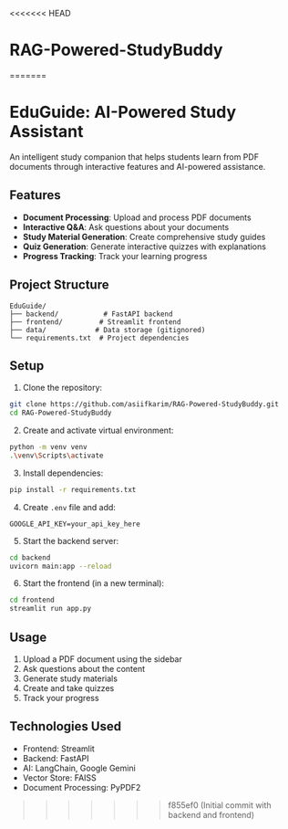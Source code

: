 <<<<<<< HEAD
# RAG-Powered-StudyBuddy
=======
# EduGuide: AI-Powered Study Assistant

An intelligent study companion that helps students learn from PDF documents through interactive features and AI-powered assistance.

## Features

- **Document Processing**: Upload and process PDF documents
- **Interactive Q&A**: Ask questions about your documents
- **Study Material Generation**: Create comprehensive study guides
- **Quiz Generation**: Generate interactive quizzes with explanations
- **Progress Tracking**: Track your learning progress

## Project Structure

```
EduGuide/
├── backend/           # FastAPI backend
├── frontend/         # Streamlit frontend
├── data/            # Data storage (gitignored)
└── requirements.txt  # Project dependencies
```

## Setup

1. Clone the repository:
```bash
git clone https://github.com/asiifkarim/RAG-Powered-StudyBuddy.git
cd RAG-Powered-StudyBuddy
```

2. Create and activate virtual environment:
```bash
python -m venv venv
.\venv\Scripts\activate
```

3. Install dependencies:
```bash
pip install -r requirements.txt
```

4. Create `.env` file and add:
```
GOOGLE_API_KEY=your_api_key_here
```

5. Start the backend server:
```bash
cd backend
uvicorn main:app --reload
```

6. Start the frontend (in a new terminal):
```bash
cd frontend
streamlit run app.py
```

## Usage

1. Upload a PDF document using the sidebar
2. Ask questions about the content
3. Generate study materials
4. Create and take quizzes
5. Track your progress

## Technologies Used

- Frontend: Streamlit
- Backend: FastAPI
- AI: LangChain, Google Gemini
- Vector Store: FAISS
- Document Processing: PyPDF2
>>>>>>> f855ef0 (Initial commit with backend and frontend)
